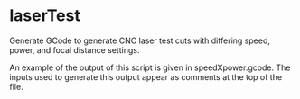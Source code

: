 # laserTest
Generate GCode to generate CNC laser test cuts with differing speed, power, and focal distance settings.

An example of the output of this script is given in speedXpower.gcode.
The inputs used to generate this output appear as comments at the top of the file.
